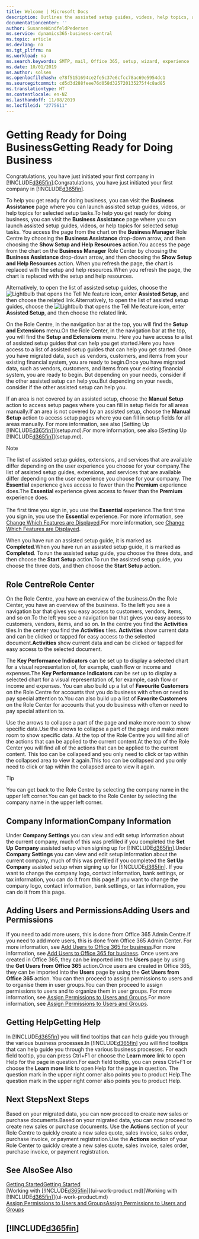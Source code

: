 ```yaml
---
title: Welcome | Microsoft Docs
description: Outlines the assisted setup guides, videos, help topics, and pages and pages to use to get ready for doing business in Business Central.
documentationcenter: ''
author: SusanneWindfeldPedersen
ms.service: dynamics365-business-central
ms.topic: article
ms.devlang: na
ms.tgt_pltfrm: na
ms.workload: na
ms.search.keywords: SMTP, mail, Office 365, setup, wizard, experience
ms.date: 10/01/2019
ms.author: solsen
ms.openlocfilehash: e78f5151694ce2fe5c37e6cfcc78ac69e5954dc1
ms.sourcegitcommit: cd5d3d288feee76d058d325720135275f4c8ad85
ms.translationtype: HT
ms.contentlocale: en-NZ
ms.lasthandoff: 11/08/2019
ms.locfileid: "2775611"
---
```

# <a name="getting-ready-for-doing-business"></a><span data-ttu-id="1c74b-103">Getting Ready for Doing Business</span><span class="sxs-lookup"><span data-stu-id="1c74b-103">Getting Ready for Doing Business</span></span>
<span data-ttu-id="1c74b-104">Congratulations, you have just initiated your first company in [!INCLUDE[d365fin](includes/d365fin_md.md)].</span><span class="sxs-lookup"><span data-stu-id="1c74b-104">Congratulations, you have just initiated your first company in [!INCLUDE[d365fin](includes/d365fin_md.md)].</span></span>

<span data-ttu-id="1c74b-105">To help you get ready for doing business, you can visit the **Business Assistance** page where you can launch assisted setup guides, videos, or help topics for selected setup tasks.</span><span class="sxs-lookup"><span data-stu-id="1c74b-105">To help you get ready for doing business, you can visit the **Business Assistance** page where you can launch assisted setup guides, videos, or help topics for selected setup tasks.</span></span> <span data-ttu-id="1c74b-106">You access the page from the chart on the **Business Manager** Role Centre by choosing the **Business Assistance** drop-down arrow, and then choosing the **Show Setup and Help Resources** action.</span><span class="sxs-lookup"><span data-stu-id="1c74b-106">You access the page from the chart on the **Business Manager** Role Center by choosing the **Business Assistance** drop-down arrow, and then choosing the **Show Setup and Help Resources** action.</span></span> <span data-ttu-id="1c74b-107">When you refresh the page, the chart is replaced with the setup and help resources.</span><span class="sxs-lookup"><span data-stu-id="1c74b-107">When you refresh the page, the chart is replaced with the setup and help resources.</span></span>

<span data-ttu-id="1c74b-108">Alternatively, to open the list of assisted setup guides, choose the ![Lightbulb that opens the Tell Me feature](media/ui-search/search_small.png "Tell me what you want to do") icon, enter **Assisted Setup**, and then choose the related link.</span><span class="sxs-lookup"><span data-stu-id="1c74b-108">Alternatively, to open the list of assisted setup guides, choose the ![Lightbulb that opens the Tell Me feature](media/ui-search/search_small.png "Tell me what you want to do") icon, enter **Assisted Setup**, and then choose the related link.</span></span>

<span data-ttu-id="1c74b-109">On the Role Centre, in the navigation bar at the top, you will find the **Setup and Extensions** menu.</span><span class="sxs-lookup"><span data-stu-id="1c74b-109">On the Role Center, in the navigation bar at the top, you will find the **Setup and Extensions** menu.</span></span> <span data-ttu-id="1c74b-110">Here you have access to a list of assisted setup guides that can help you get started.</span><span class="sxs-lookup"><span data-stu-id="1c74b-110">Here you have access to a list of assisted setup guides that can help you get started.</span></span> <span data-ttu-id="1c74b-111">Once you have migrated data, such as vendors, customers, and items from your existing financial system, you are ready to begin.</span><span class="sxs-lookup"><span data-stu-id="1c74b-111">Once you have migrated data, such as vendors, customers, and items from your existing financial system, you are ready to begin.</span></span> <span data-ttu-id="1c74b-112">But depending on your needs, consider if the other assisted setup can help you.</span><span class="sxs-lookup"><span data-stu-id="1c74b-112">But depending on your needs, consider if the other assisted setup can help you.</span></span>

<span data-ttu-id="1c74b-113">If an area is not covered by an assisted setup, choose the **Manual Setup** action to access setup pages where you can fill in setup fields for all areas manually.</span><span class="sxs-lookup"><span data-stu-id="1c74b-113">If an area is not covered by an assisted setup, choose the **Manual Setup** action to access setup pages where you can fill in setup fields for all areas manually.</span></span> <span data-ttu-id="1c74b-114">For more information, see also [Setting Up [!INCLUDE[d365fin](includes/d365fin_md.md)]](setup.md).</span><span class="sxs-lookup"><span data-stu-id="1c74b-114">For more information, see also [Setting Up [!INCLUDE[d365fin](includes/d365fin_md.md)]](setup.md).</span></span>

> [!NOTE]  
> <span data-ttu-id="1c74b-115">The list of assisted setup guides, extensions, and services that are available differ depending on the user experience you choose for your company.</span><span class="sxs-lookup"><span data-stu-id="1c74b-115">The list of assisted setup guides, extensions, and services that are available differ depending on the user experience you choose for your company.</span></span> <span data-ttu-id="1c74b-116">The **Essential** experience gives access to fewer than the **Premium** experience does.</span><span class="sxs-lookup"><span data-stu-id="1c74b-116">The **Essential** experience gives access to fewer than the **Premium** experience does.</span></span><br /><br />
> <span data-ttu-id="1c74b-117">The first time you sign in, you use the **Essential** experience.</span><span class="sxs-lookup"><span data-stu-id="1c74b-117">The first time you sign in, you use the **Essential** experience.</span></span> <span data-ttu-id="1c74b-118">For more information, see [Change Which Features are Displayed](ui-experiences.md).</span><span class="sxs-lookup"><span data-stu-id="1c74b-118">For more information, see [Change Which Features are Displayed](ui-experiences.md).</span></span>

<span data-ttu-id="1c74b-119">When you have run an assisted setup guide, it is marked as **Completed**.</span><span class="sxs-lookup"><span data-stu-id="1c74b-119">When you have run an assisted setup guide, it is marked as **Completed**.</span></span> <span data-ttu-id="1c74b-120">To run the assisted setup guide, you choose the three dots, and then choose the **Start Setup** action.</span><span class="sxs-lookup"><span data-stu-id="1c74b-120">To run the assisted setup guide, you choose the three dots, and then choose the **Start Setup** action.</span></span>

## <a name="role-center"></a><span data-ttu-id="1c74b-121">Role Centre</span><span class="sxs-lookup"><span data-stu-id="1c74b-121">Role Center</span></span>
<span data-ttu-id="1c74b-122">On the Role Centre, you have an overview of the business.</span><span class="sxs-lookup"><span data-stu-id="1c74b-122">On the Role Center, you have an overview of the business.</span></span> <span data-ttu-id="1c74b-123">To the left you see a navigation bar that gives you easy access to customers, vendors, items, and so on.</span><span class="sxs-lookup"><span data-stu-id="1c74b-123">To the left you see a navigation bar that gives you easy access to customers, vendors, items, and so on.</span></span> <span data-ttu-id="1c74b-124">In the centre you find the **Activities** tiles.</span><span class="sxs-lookup"><span data-stu-id="1c74b-124">In the center you find the **Activities** tiles.</span></span> <span data-ttu-id="1c74b-125">**Activities** show current data and can be clicked or tapped for easy access to the selected document.</span><span class="sxs-lookup"><span data-stu-id="1c74b-125">**Activities** show current data and can be clicked or tapped for easy access to the selected document.</span></span>

<span data-ttu-id="1c74b-126">The **Key Performance Indicators** can be set up to display a selected chart for a visual representation of, for example, cash flow or income and expenses.</span><span class="sxs-lookup"><span data-stu-id="1c74b-126">The **Key Performance Indicators** can be set up to display a selected chart for a visual representation of, for example, cash flow or income and expenses.</span></span> <span data-ttu-id="1c74b-127">You can also build up a list of **Favourite Customers** on the Role Centre for accounts that you do business with often or need to pay special attention to.</span><span class="sxs-lookup"><span data-stu-id="1c74b-127">You can also build up a list of **Favorite Customers** on the Role Center for accounts that you do business with often or need to pay special attention to.</span></span>

<span data-ttu-id="1c74b-128">Use the arrows to collapse a part of the page and make more room to show specific data.</span><span class="sxs-lookup"><span data-stu-id="1c74b-128">Use the arrows to collapse a part of the page and make more room to show specific data.</span></span> <span data-ttu-id="1c74b-129">At the top of the Role Centre you will find all of the actions that can be applied to the current content.</span><span class="sxs-lookup"><span data-stu-id="1c74b-129">At the top of the Role Center you will find all of the actions that can be applied to the current content.</span></span> <span data-ttu-id="1c74b-130">This too can be collapsed and you only need to click or tap within the collapsed area to view it again.</span><span class="sxs-lookup"><span data-stu-id="1c74b-130">This too can be collapsed and you only need to click or tap within the collapsed area to view it again.</span></span>

> [!TIP]  
> <span data-ttu-id="1c74b-131">You can get back to the Role Centre by selecting the company name in the upper left corner.</span><span class="sxs-lookup"><span data-stu-id="1c74b-131">You can get back to the Role Center by selecting the company name in the upper left corner.</span></span>

## <a name="company-information"></a><span data-ttu-id="1c74b-132">Company Information</span><span class="sxs-lookup"><span data-stu-id="1c74b-132">Company Information</span></span>
<span data-ttu-id="1c74b-133">Under **Company Settings** you can view and edit setup information about the current company, much of this was prefilled if you completed the **Set Up Company** assisted setup when signing up for [!INCLUDE[d365fin](includes/d365fin_md.md)].</span><span class="sxs-lookup"><span data-stu-id="1c74b-133">Under **Company Settings** you can view and edit setup information about the current company, much of this was prefilled if you completed the **Set Up Company** assisted setup when signing up for [!INCLUDE[d365fin](includes/d365fin_md.md)].</span></span> <span data-ttu-id="1c74b-134">If you want to change the company logo, contact information, bank settings, or tax information, you can do it from this page.</span><span class="sxs-lookup"><span data-stu-id="1c74b-134">If you want to change the company logo, contact information, bank settings, or tax information, you can do it from this page.</span></span>    

## <a name="adding-users-and-permissions"></a><span data-ttu-id="1c74b-135">Adding Users and Permissions</span><span class="sxs-lookup"><span data-stu-id="1c74b-135">Adding Users and Permissions</span></span>
<span data-ttu-id="1c74b-136">If you need to add more users, this is done from Office 365 Admin Centre.</span><span class="sxs-lookup"><span data-stu-id="1c74b-136">If you need to add more users, this is done from Office 365 Admin Center.</span></span> <span data-ttu-id="1c74b-137">For more information, see [Add Users to Office 365 for business](https://support.office.com/en-us/article/Add-users-to-Office-365-for-business-435ccec3-09dd-4587-9ebd-2f3cad6bc2bc).</span><span class="sxs-lookup"><span data-stu-id="1c74b-137">For more information, see [Add Users to Office 365 for business](https://support.office.com/en-us/article/Add-users-to-Office-365-for-business-435ccec3-09dd-4587-9ebd-2f3cad6bc2bc).</span></span> <span data-ttu-id="1c74b-138">Once users are created in Office 365, they can be imported into the **Users** page by using the **Get Users from Office 365** action.</span><span class="sxs-lookup"><span data-stu-id="1c74b-138">Once users are created in Office 365, they can be imported into the **Users** page by using the **Get Users from Office 365** action.</span></span> <span data-ttu-id="1c74b-139">You can then proceed to assign permissions to users and to organise them in user groups.</span><span class="sxs-lookup"><span data-stu-id="1c74b-139">You can then proceed to assign permissions to users and to organize them in user groups.</span></span> <span data-ttu-id="1c74b-140">For more information, see [Assign Permissions to Users and Groups](ui-define-granular-permissions.md).</span><span class="sxs-lookup"><span data-stu-id="1c74b-140">For more information, see [Assign Permissions to Users and Groups](ui-define-granular-permissions.md).</span></span>  

## <a name="getting-help"></a><span data-ttu-id="1c74b-141">Getting Help</span><span class="sxs-lookup"><span data-stu-id="1c74b-141">Getting Help</span></span>
<span data-ttu-id="1c74b-142">In [!INCLUDE[d365fin](includes/d365fin_md.md)] you will find tooltips that can help guide you through the various business processes.</span><span class="sxs-lookup"><span data-stu-id="1c74b-142">In [!INCLUDE[d365fin](includes/d365fin_md.md)] you will find tooltips that can help guide you through the various business processes.</span></span> <span data-ttu-id="1c74b-143">For each field tooltip, you can press Ctrl+F1 or choose the **Learn more** link to open Help for the page in question.</span><span class="sxs-lookup"><span data-stu-id="1c74b-143">For each field tooltip, you can press Ctrl+F1 or choose the **Learn more** link to open Help for the page in question.</span></span> <span data-ttu-id="1c74b-144">The question mark in the upper right corner also points you to product Help.</span><span class="sxs-lookup"><span data-stu-id="1c74b-144">The question mark in the upper right corner also points you to product Help.</span></span>

## <a name="next-steps"></a><span data-ttu-id="1c74b-145">Next Steps</span><span class="sxs-lookup"><span data-stu-id="1c74b-145">Next Steps</span></span>
<span data-ttu-id="1c74b-146">Based on your migrated data, you can now proceed to create new sales or purchase documents.</span><span class="sxs-lookup"><span data-stu-id="1c74b-146">Based on your migrated data, you can now proceed to create new sales or purchase documents.</span></span> <span data-ttu-id="1c74b-147">Use the **Actions** section of your Role Centre to quickly create a new sales quote, sales invoice, sales order, purchase invoice, or payment registration.</span><span class="sxs-lookup"><span data-stu-id="1c74b-147">Use the **Actions** section of your Role Center to quickly create a new sales quote, sales invoice, sales order, purchase invoice, or payment registration.</span></span>

## <a name="see-also"></a><span data-ttu-id="1c74b-148">See Also</span><span class="sxs-lookup"><span data-stu-id="1c74b-148">See Also</span></span>
[<span data-ttu-id="1c74b-149">Getting Started</span><span class="sxs-lookup"><span data-stu-id="1c74b-149">Getting Started</span></span>](product-get-started.md)  
<span data-ttu-id="1c74b-150">[Working with [!INCLUDE[d365fin](includes/d365fin_md.md)]](ui-work-product.md)</span><span class="sxs-lookup"><span data-stu-id="1c74b-150">[Working with [!INCLUDE[d365fin](includes/d365fin_md.md)]](ui-work-product.md)</span></span>  
[<span data-ttu-id="1c74b-151">Assign Permissions to Users and Groups</span><span class="sxs-lookup"><span data-stu-id="1c74b-151">Assign Permissions to Users and Groups</span></span>](ui-define-granular-permissions.md)

## [!INCLUDE[d365fin](includes/free_trial_md.md)]  
